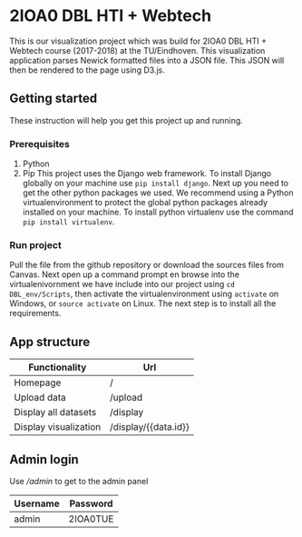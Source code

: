 # 2IOA0 DBL HTI + Webtech #
This is our visualization project which was build for 2IOA0 DBL HTI + Webtech course (2017-2018) at the TU/Eindhoven.
This visualization application parses Newick formatted files into a JSON file. This JSON will then be rendered to the page using D3.js.

## Getting started ##
These instruction will help you get this project up and running. 

### Prerequisites ###
1. Python
2. Pip
This project uses the Django web framework. To install Django globally on your machine use ```pip install django```. Next up you need to get the other python packages we used. We recommend using a Python virtualenvironment to protect the global python packages already installed on your machine. To install python virtualenv use the command ```pip install virtualenv```.

### Run project ###
 Pull the file from the github repository or download the sources files from Canvas. Next open up a command prompt en browse into the virtualenivornment we have include into our project using ```cd DBL_env/Scripts```, then activate the virtualenvironment using ```activate``` on Windows, or ```source activate``` on Linux.
The next step is to install all the requirements. 
## App structure ##
| Functionality | Url |
| ------------- | ------------- |
| Homepage | /  |
| Upload data  | /upload  |
| Display all datasets | /display |
| Display visualization | /display/{{data.id}} |

## Admin login ##
Use */admin* to get to the admin panel

| Username  | Password |
| ------------- | ------------- |
| admin | 2IOA0TUE  |


